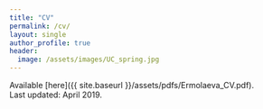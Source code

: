 ```yaml
---
title: "CV"
permalink: /cv/
layout: single
author_profile: true
header:
  image: /assets/images/UC_spring.jpg
---
```


Available [here]({{ site.baseurl }}/assets/pdfs/Ermolaeva_CV.pdf).  
Last updated: April 2019.
